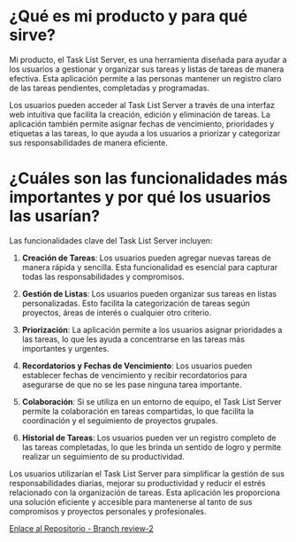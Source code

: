 # ¿Qué es mi producto y para qué sirve?

Mi producto, el Task List Server, es una herramienta diseñada para ayudar a los usuarios a gestionar y organizar sus tareas y listas de tareas de manera efectiva. Esta aplicación permite a las personas mantener un registro claro de las tareas pendientes, completadas y programadas.

Los usuarios pueden acceder al Task List Server a través de una interfaz web intuitiva que facilita la creación, edición y eliminación de tareas. La aplicación también permite asignar fechas de vencimiento, prioridades y etiquetas a las tareas, lo que ayuda a los usuarios a priorizar y categorizar sus responsabilidades de manera eficiente.

# ¿Cuáles son las funcionalidades más importantes y por qué los usuarios las usarían?

Las funcionalidades clave del Task List Server incluyen:

1. **Creación de Tareas**: Los usuarios pueden agregar nuevas tareas de manera rápida y sencilla. Esta funcionalidad es esencial para capturar todas las responsabilidades y compromisos.

2. **Gestión de Listas**: Los usuarios pueden organizar sus tareas en listas personalizadas. Esto facilita la categorización de tareas según proyectos, áreas de interés o cualquier otro criterio.

3. **Priorización**: La aplicación permite a los usuarios asignar prioridades a las tareas, lo que les ayuda a concentrarse en las tareas más importantes y urgentes.

4. **Recordatorios y Fechas de Vencimiento**: Los usuarios pueden establecer fechas de vencimiento y recibir recordatorios para asegurarse de que no se les pase ninguna tarea importante.

5. **Colaboración**: Si se utiliza en un entorno de equipo, el Task List Server permite la colaboración en tareas compartidas, lo que facilita la coordinación y el seguimiento de proyectos grupales.

6. **Historial de Tareas**: Los usuarios pueden ver un registro completo de las tareas completadas, lo que les brinda un sentido de logro y permite realizar un seguimiento de su productividad.

Los usuarios utilizarían el Task List Server para simplificar la gestión de sus responsabilidades diarias, mejorar su productividad y reducir el estrés relacionado con la organización de tareas. Esta aplicación les proporciona una solución eficiente y accesible para mantenerse al tanto de sus compromisos y proyectos personales y profesionales.

[Enlace al Repositorio - Branch review-2](URL_DEL_REPOSITORIO/task-list-server/tree/review-2)
